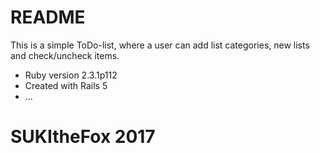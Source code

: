 # README

This is a simple ToDo-list, where a user can add list categories, new lists and check/uncheck items.


* Ruby version 2.3.1p112 
* Created with Rails 5
* ...

# SUKItheFox 2017
